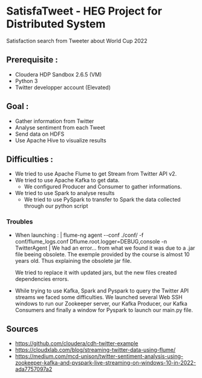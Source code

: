 # SatisfaTweet - HEG Project for Distributed System
Satisfaction search from Tweeter about World Cup 2022

## Prerequisite :
- Cloudera HDP Sandbox 2.6.5 (VM)
- Python 3
- Twitter developper account (Elevated)

## Goal :
- Gather information from Twitter
- Analyse sentiment from each Tweet
- Send data on HDFS
- Use Apache Hive to visualize results

## Difficulties :
- We tried to use Apache Flume to get Stream from Twitter API v2.
- We tried to use Apache Kafka to get data.
  - We configured Producer and Consumer to gather informations.
- We tried to use Spark to analyse results
  - We tried to use PySpark to transfer to Spark the data collected through our python script
### Troubles
- When launching : | flume-ng agent --conf ./conf/ -f conf/flume_logs.conf Dflume.root.logger=DEBUG,console -n TwitterAgent |
  We had an error... from what we found it was due to a .jar file beeing obsolete.
  The exemple provided by the course is almost 10 years old. Thus explaining the obsolete jar file.
  
  We tried to replace it with updated jars, but the new files created dependencies errors.
  
 - While trying to use Kafka, Spark and Pyspark to query the Twitter API streams we faced some difficulties.
    We launched several Web SSH windows to run our Zookeeper server, our Kafka Producer, our Kafka Consumers 
    and finally a window for Pyspark to launch our main.py file.
 

## Sources

- https://github.com/cloudera/cdh-twitter-example
- https://cloudxlab.com/blog/streaming-twitter-data-using-flume/
- https://medium.com/mcd-unison/twitter-sentiment-analysis-using-zookeeper-kafka-and-pyspark-live-streaming-on-windows-10-in-2022-ada7757097a2
